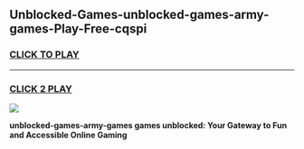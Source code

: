 
## Unblocked-Games-unblocked-games-army-games-Play-Free-cqspi
<h3>
<a href="https://premium76.site?title=unblocked-games-army-games&ref=20M">CLICK TO PLAY</a></h3>
<hr>

<h3>
<a href="https://premium76.site?title=unblocked-games-army-games&ref=20M">CLICK 2 PLAY</a>
  
</h3>

<a href="https://premium76.site?title=unblocked-games-army-games&ref=19M"><img src="https://clearcache.store/games.png"></a>


**unblocked-games-army-games games unblocked: Your Gateway to Fun and Accessible Online Gaming**
